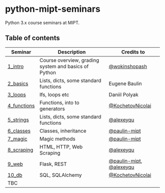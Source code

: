 # python-mipt-seminars
Python 3.x course seminars at MIPT.

## Table of contents


Seminar | Description | Credits to
--- | --- | ---
[1_intro](./1_intro) | Course overview, grading system and basics of Python | [@wokinshopash](https://github.com/wokinshopash)
[2_basics](./2_basics) | Lists, dicts, some standard functions | Eugene Baulin
[3_loops](./3_loops) | Ifs, loops etc | Daniil Polyak
[4_functions](./4_functions) | Functions, into to generators | [@KochetovNicolai](https://github.com/KochetovNicolai)
[5_strings](./5_strings) | Lists, dicts, some standard functions | [@alexeyqu](https://github.com/alexeyqu)
[6_classes](./6_classes) | Classes, inheritance | [@paulin-mipt](https://github.com/paulin-mipt)
[7_magic](./7_magic) | Magic methods | [@paulin-mipt](https://github.com/paulin-mipt)
[8_scraping](./8_scraping) | HTML, HTTP, Web Scraping | [@alexeyqu](https://github.com/alexeyqu)
[9_web](./9_web) | Flask, REST | [@paulin-mipt](https://github.com/paulin-mipt), [@alexeyqu](https://github.com/alexeyqu)
[10_db](./10_db) | SQL, SQLAlchemy | [@KochetovNicolai](https://github.com/KochetovNicolai)
TBC | |
